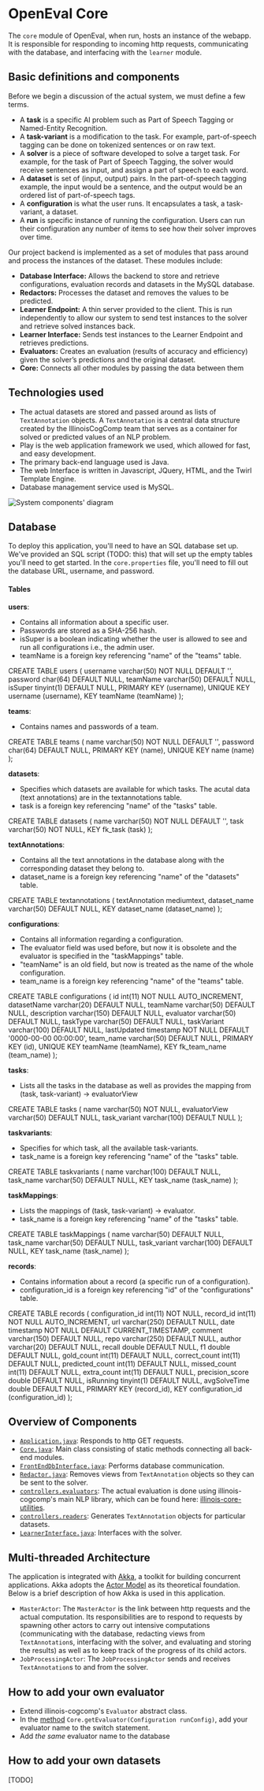 # OpenEval Core 

The `core` module of OpenEval, when run, hosts an instance of the webapp. It is responsible for 
responding to incoming http requests, communicating with the database, and interfacing with the 
`learner` module.

## Basic definitions and components 

Before we begin a discussion of the actual system, we must define a few terms.

  - A **task** is a specific AI problem such as Part of Speech Tagging or Named-Entity Recognition.
  - A **task-variant** is a modification to the task. For example, part-of-speech tagging can be done
on tokenized sentences or on raw text.
  - A **solver** is a piece of software developed to solve a target task. For example, for the task of
Part of Speech Tagging, the solver would receive sentences as input, and assign a part of speech
to each word.
  - A **dataset** is set of (input, output) pairs. In the part-of-speech tagging example, the input would
be a sentence, and the output would be an ordered list of part-of-speech tags.
  - A **configuration** is what the user runs. It encapsulates a task, a task-variant, a dataset.
  - A **run** is specific instance of running the configuration. Users can run their configuration any
number of items to see how their solver improves over time.

Our project backend is implemented as a set of modules that pass around and process the instances
of the dataset. These modules include: 

  - **Database Interface:** Allows the backend to store and retrieve configurations, evaluation records and datasets in the MySQL database.
  - **Redactors:** Processes the dataset and removes the values to be predicted.
  - **Learner Endpoint:** A thin server provided to the client. This is run independently to allow our system to send test instances to the solver and retrieve solved instances back.
  - **Learner Interface:** Sends test instances to the Learner Endpoint and retrieves predictions.
  - **Evaluators:** Creates an evaluation (results of accuracy and efficiency) given the solver’s predictions and the original dataset.
  - **Core:** Connects all other modules by passing the data between them
  
## Technologies used 
  - The actual datasets are stored and passed around as lists of `TextAnnotation` objects. A `TextAnnotation`
is a central data structure created by the IllinoisCogComp team that serves as a container for 
solved or predicted values of an NLP problem.
  - Play is the web application framework we used, which allowed for fast, and easy development.
  - The primary back-end language used is Java.
  - The web Interface is written in Javascript, JQuery, HTML, and the Twirl Template Engine.
  - Database management service used is MySQL.

![System components' diagram](diagram.png)

## Database

To deploy this application, you'll need to have an SQL database set up.  We've provided an SQL script (TODO: this) that will set up the empty tables you'll need to get started.  In the `core.properties` file, you'll need to fill out the database URL, username, and password.

#### Tables

**users**: 
  - Contains all information about a specific user. 
  - Passwords are stored as a SHA-256 hash.
  - isSuper is a boolean indicating whether the user is allowed to see and run all configurations i.e., the admin user. 
  - teamName is a foreign key referencing "name" of the "teams" table. 

CREATE TABLE users (
  username varchar(50) NOT NULL DEFAULT '',
  password char(64) DEFAULT NULL,
  teamName varchar(50) DEFAULT NULL,
  isSuper tinyint(1) DEFAULT NULL,
  PRIMARY KEY (username),
  UNIQUE KEY username (username),
  KEY teamName (teamName)
);

**teams**:  
  - Contains names and passwords of a team. 

CREATE TABLE teams (
  name varchar(50) NOT NULL DEFAULT '',
  password char(64) DEFAULT NULL,
  PRIMARY KEY (name),
  UNIQUE KEY name (name)
);

**datasets**: 
  - Specifies which datasets are available for which tasks. The acutal data (text annotations) are in the textannotations table.
  - task is a foreign key referencing "name" of the "tasks" table. 

CREATE TABLE datasets (
  name varchar(50) NOT NULL DEFAULT '',
  task varchar(50) NOT NULL,
  KEY fk_task (task)
);

**textAnnotations**: 
  - Contains all the text annotations in the database along with the corresponding dataset they belong to.
  - dataset_name is a foreign key referencing "name" of the "datasets" table.  

CREATE TABLE textannotations (
  textAnnotation mediumtext,
  dataset_name varchar(50) DEFAULT NULL,
  KEY dataset_name (dataset_name)
);

**configurations**: 
  - Contains all information regarding a configuration.
  - The evaluator field was used before, but now it is obsolete and the evaluator is specified in the "taskMappings" table. 
  - "teamName" is an old field, but now is treated as the name of the whole configuration. 
  - team_name is a foreign key referencing "name" of the "teams" table. 

CREATE TABLE configurations (
  id int(11) NOT NULL AUTO_INCREMENT,
  datasetName varchar(20) DEFAULT NULL,
  teamName varchar(50) DEFAULT NULL,
  description varchar(150) DEFAULT NULL,
  evaluator varchar(50) DEFAULT NULL,
  taskType varchar(50) DEFAULT NULL,
  taskVariant varchar(100) DEFAULT NULL,
  lastUpdated timestamp NOT NULL DEFAULT '0000-00-00 00:00:00',
  team_name varchar(50) DEFAULT NULL,
  PRIMARY KEY (id),
  UNIQUE KEY teamName (teamName),
  KEY fk_team_name (team_name)
);   

**tasks**: 
  - Lists all the tasks in the database as well as provides the mapping from (task, task-variant) -> evaluatorView

CREATE TABLE tasks (
  name varchar(50) NOT NULL,
  evaluatorView varchar(50) DEFAULT NULL,
  task_variant varchar(100) DEFAULT NULL
);

**taskvariants**: 
  - Specifies for which task, all the available task-variants. 
  - task_name is a foreign key referencing "name" of the "tasks" table. 

CREATE TABLE taskvariants (
  name varchar(100) DEFAULT NULL,
  task_name varchar(50) DEFAULT NULL,
  KEY task_name (task_name)
);

**taskMappings**:
  - Lists the mappings of (task, task-variant) -> evaluator. 
  - task_name is a foreign key referencing "name" of the "tasks" table.

CREATE TABLE taskMappings (
  name varchar(50) DEFAULT NULL,
  task_name varchar(50) DEFAULT NULL,
  task_variant varchar(100) DEFAULT NULL,
  KEY task_name (task_name)
);

**records**: 
  - Contains information about a record (a specific run of a configuration).
  - configuration_id is a foreign key referencing "id" of the "configurations" table. 

CREATE TABLE records (
  configuration_id int(11) NOT NULL,
  record_id int(11) NOT NULL AUTO_INCREMENT,
  url varchar(250) DEFAULT NULL,
  date timestamp NOT NULL DEFAULT CURRENT_TIMESTAMP,
  comment varchar(150) DEFAULT NULL,
  repo varchar(250) DEFAULT NULL,
  author varchar(20) DEFAULT NULL,
  recall double DEFAULT NULL,
  f1 double DEFAULT NULL,
  gold_count int(11) DEFAULT NULL,
  correct_count int(11) DEFAULT NULL,
  predicted_count int(11) DEFAULT NULL,
  missed_count int(11) DEFAULT NULL,
  extra_count int(11) DEFAULT NULL,
  precision_score double DEFAULT NULL,
  isRunning tinyint(1) DEFAULT NULL,
  avgSolveTime double DEFAULT NULL,
  PRIMARY KEY (record_id),
  KEY configuration_id (configuration_id)
);


## Overview of Components

 - [`Application.java`](https://github.com/IllinoisCogComp/open-eval/blob/master/core/app/controllers/Application.java): Responds to http GET requests.
 - [`Core.java`](https://github.com/IllinoisCogComp/open-eval/blob/master/core/app/controllers/Core.java): Main class consisting of static methods connecting all back-end modules.
 - [`FrontEndDbInterface.java`](https://github.com/IllinoisCogComp/open-eval/blob/master/core/app/controllers/FrontEndDBInterface.java): Performs database communication.
 - [`Redactor.java`](https://github.com/IllinoisCogComp/open-eval/blob/master/core/app/controllers/Redactor.java): Removes views from  `TextAnnotation` objects so they can be sent to the solver.
 - [`controllers.evaluators`](https://github.com/IllinoisCogComp/open-eval/tree/master/core/app/controllers/evaluators): The actual evaluation is done using illinois-cogcomp's main NLP library, which can be found here: [illinois-core-utilities](https://github.com/cogcomp-dev/illinois-cogcomp-nlp/blob/master/core-utilities/README.md).
 - [`controllers.readers`](https://github.com/IllinoisCogComp/open-eval/tree/master/core/app/controllers/readers): Generates `TextAnnotation` objects for particular datasets.
 - [`LearnerInterface.java`](https://github.com/IllinoisCogComp/open-eval/blob/master/core/app/models/LearnerInterface.java): Interfaces with the solver.

## Multi-threaded Architecture

 The application is integrated with [Akka](http://akka.io/), a toolkit for building concurrent applications.  Akka adopts the [Actor Model](https://en.wikipedia.org/wiki/Actor_model) as its theoretical foundation.  Below is a brief description of how Akka is used in this application.

 - `MasterActor`: The `MasterActor` is the link between http requests and the actual computation.  Its responsibilities are to respond to requests by spawning other actors to carry out intensive computations (communicating with the database, redacting views from `TextAnnotation`s, interfacing with the solver, and evaluating and storing the results) as well as to keep track of the progress of its child actors.
 - `JobProcessingActor`: The `JobProcessingActor` sends and receives `TextAnnotation`s to and from the solver.

## How to add your own evaluator

 - Extend illinois-cogcomp's `Evaluator` abstract class.
 - In the [method](https://github.com/IllinoisCogComp/open-eval/blob/master/core/app/controllers/Core.java#L183) `Core.getEvaluator(Configuration runConfig)`, add your evaluator name to the switch statement.
 - Add *the same* evaluator name to the database

## How to add your own datasets

[TODO]
